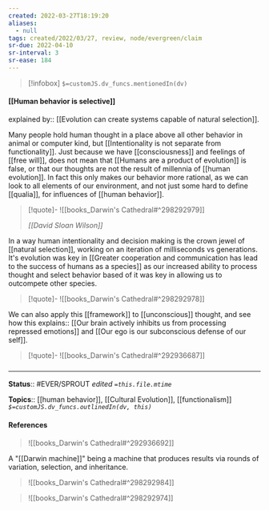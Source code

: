 ```yaml
---
created: 2022-03-27T18:19:20 
aliases:
  - null
tags: created/2022/03/27, review, node/evergreen/claim
sr-due: 2022-04-10
sr-interval: 3
sr-ease: 184
---
```

> [!infobox]
`$=customJS.dv_funcs.mentionedIn(dv)`

#### [[Human behavior is selective]] 

explained by:: [[Evolution can create systems capable of natural selection]].

Many people hold human thought in a place above all other behavior in animal or computer kind,
but [[Intentionality is not separate from functionality]].
Just because we have [[consciousness]] and feelings of [[free will]],
does not mean that [[Humans are a product of evolution]] is false,
or that our thoughts are not the result of millennia of [[human evolution]].
In fact this only makes our behavior more rational,
as we can look to all elements of our environment,
and not just some hard to define [[qualia]],
for influences of [[human behavior]].

> [!quote]-
> ![[books_Darwin's Cathedral#^298292979]]
> 
> <cite>[[David Sloan Wilson]]</cite>

In a way human intentionality and decision making is the crown jewel of [[natural selection]], 
working on an iteration of milliseconds vs generations.
It's evolution was key in [[Greater cooperation and communication has lead to the success of humans as a species]]
as our increased ability to process thought and select behavior based of it was key in allowing us to outcompete other species.

> [!quote]-
> ![[books_Darwin's Cathedral#^298292978]]

We can also apply this [[framework]] to [[unconscious]] thought, and see how this
explains:: [[Our brain actively inhibits us from processing repressed emotions]] and [[Our ego is our subconscious defense of our self]].

> [!quote]-
> ![[books_Darwin's Cathedral#^292936687]]

### <hr class="footnote"/>

**Status**:: #EVER/SPROUT
*edited `=this.file.mtime`*

**Topics**:: [[human behavior]], [[Cultural Evolution]], [[functionalism]]
*`$=customJS.dv_funcs.outlinedIn(dv, this)`*

#### References

> ![[books_Darwin's Cathedral#^292936692]]

A "[[Darwin machine]]" being a machine that produces results via rounds of variation, selection, and inheritance. 

> ![[books_Darwin's Cathedral#^298292984]]

> ![[books_Darwin's Cathedral#^298292974]]
